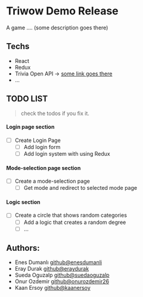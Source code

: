 # Triwow Demo Release

A game .... (some description goes there)

## Techs

- React
- Redux
- Trivia Open API -> [some link goes there](https://google.com)
- ...

## TODO LIST

> check the todos if you fix it.

#### Login page section

- [ ] Create Login Page
  - [ ] Add login form
  - [ ] Add login system with using Redux

#### Mode-selection page section

- [ ] Create a mode-selection page
  - [ ] Get mode and redirect to selected mode page

#### Logic section

- [ ] Create a circle that shows random categories
  - [ ] Add a logic that creates a random degree
  - [ ] ...

## Authors:

- Enes Dumanlı [github@enesdumanli](https://github.com/enesdumanli)
- Eray Durak [github@eraydurak](https://github.com/eraydurak)
- Sueda Oguzalp [github@suedaoguzalp](https://github.com/suedaoguzalp)
- Onur Ozdemir [github@onurozdemir26](https://github.com/onurozdemir26)
- Kaan Ersoy [github@kaanersoy](https://github.com/kaanersoy)
